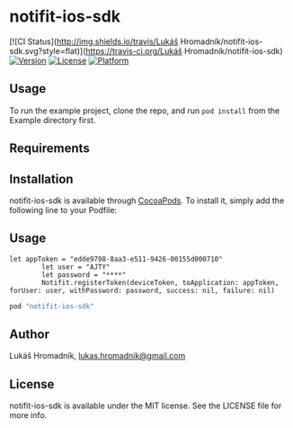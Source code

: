 # notifit-ios-sdk

[![CI Status](http://img.shields.io/travis/Lukáš Hromadník/notifit-ios-sdk.svg?style=flat)](https://travis-ci.org/Lukáš Hromadník/notifit-ios-sdk)
[![Version](https://img.shields.io/cocoapods/v/notifit-ios-sdk.svg?style=flat)](http://cocoapods.org/pods/notifit-ios-sdk)
[![License](https://img.shields.io/cocoapods/l/notifit-ios-sdk.svg?style=flat)](http://cocoapods.org/pods/notifit-ios-sdk)
[![Platform](https://img.shields.io/cocoapods/p/notifit-ios-sdk.svg?style=flat)](http://cocoapods.org/pods/notifit-ios-sdk)

## Usage

To run the example project, clone the repo, and run `pod install` from the Example directory first.

## Requirements

## Installation

notifit-ios-sdk is available through [CocoaPods](http://cocoapods.org). To install
it, simply add the following line to your Podfile:

## Usage
```
let appToken = "edde9798-8aa3-e511-9426-00155d000710"
        let user = "AJTY"
        let password = "****"
        Notifit.registerToken(deviceToken, toApplication: appToken, forUser: user, withPassword: password, success: nil, failure: nil)
```


```ruby
pod "notifit-ios-sdk"
```

## Author

Lukáš Hromadník, lukas.hromadnik@gmail.com

## License

notifit-ios-sdk is available under the MIT license. See the LICENSE file for more info.
